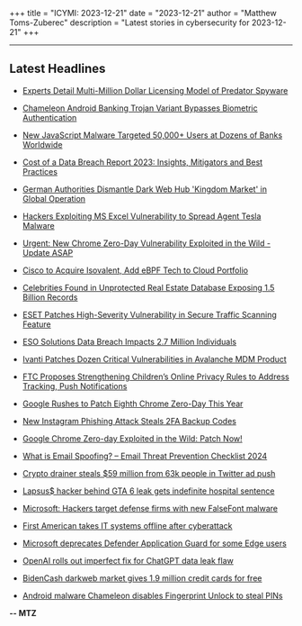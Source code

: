 +++
title = "ICYMI: 2023-12-21"
date = "2023-12-21"
author = "Matthew Toms-Zuberec"
description = "Latest stories in cybersecurity for 2023-12-21"
+++

---------------------------------------------------------------------------
## Latest Headlines
- [Experts Detail Multi-Million Dollar Licensing Model of Predator Spyware](https://thehackernews.com/2023/12/multi-million-dollar-predator-spyware.html)

- [Chameleon Android Banking Trojan Variant Bypasses Biometric Authentication](https://thehackernews.com/2023/12/new-chameleon-android-banking-trojan.html)

- [New JavaScript Malware Targeted 50,000+ Users at Dozens of Banks Worldwide](https://thehackernews.com/2023/12/new-javascript-malware-targeted-50000.html)

- [Cost of a Data Breach Report 2023: Insights, Mitigators and Best Practices](https://thehackernews.com/2023/12/cost-of-data-breach-report-2023.html)

- [German Authorities Dismantle Dark Web Hub 'Kingdom Market' in Global Operation](https://thehackernews.com/2023/12/german-authorities-dismantle-dark-web.html)

- [Hackers Exploiting MS Excel Vulnerability to Spread Agent Tesla Malware](https://thehackernews.com/2023/12/hackers-exploiting-old-ms-excel.html)

- [Urgent: New Chrome Zero-Day Vulnerability Exploited in the Wild - Update ASAP](https://thehackernews.com/2023/12/urgent-new-chrome-zero-day.html)

- [Cisco to Acquire Isovalent, Add eBPF Tech to Cloud Portfolio](https://www.securityweek.com/cisco-to-acquire-isovalent-add-ebpf-tech-to-cloud-portfolio/)

- [Celebrities Found in Unprotected Real Estate Database Exposing 1.5 Billion Records](https://www.securityweek.com/celebrities-found-in-unprotected-real-estate-database-exposing-1-5-billion-records/)

- [ESET Patches High-Severity Vulnerability in Secure Traffic Scanning Feature](https://www.securityweek.com/eset-patches-high-severity-vulnerability-in-secure-traffic-scanning-feature/)

- [ESO Solutions Data Breach Impacts 2.7 Million Individuals](https://www.securityweek.com/eso-solutions-data-breach-impacts-2-7-million-individuals/)

- [Ivanti Patches Dozen Critical Vulnerabilities in Avalanche MDM Product](https://www.securityweek.com/ivanti-patches-dozen-critical-vulnerabilities-in-avalanche-mdm-product/)

- [FTC Proposes Strengthening Children’s Online Privacy Rules to Address Tracking, Push Notifications](https://www.securityweek.com/ftc-proposes-strengthening-childrens-online-privacy-rules-to-address-tracking-push-notifications/)

- [Google Rushes to Patch Eighth Chrome Zero-Day This Year](https://www.securityweek.com/google-rushes-to-patch-eighth-chrome-zero-day-this-year/)

- [New Instagram Phishing Attack Steals 2FA Backup Codes](https://cybersecuritynews.com/new-instagram-phishing-attack/)

- [Google Chrome Zero-day Exploited in the Wild: Patch Now!](https://cybersecuritynews.com/chrome-zero-day-exploited/)

- [What is Email Spoofing? – Email Threat Prevention Checklist 2024](https://cybersecuritynews.com/email-spoofing/)

- [Crypto drainer steals $59 million from 63k people in Twitter ad push](https://www.bleepingcomputer.com/news/security/crypto-drainer-steals-59-million-from-63k-people-in-twitter-ad-push/)

- [Lapsus$ hacker behind GTA 6 leak gets indefinite hospital sentence](https://www.bleepingcomputer.com/news/security/lapsus-hacker-behind-gta-6-leak-gets-indefinite-hospital-sentence/)

- [Microsoft: Hackers target defense firms with new FalseFont malware](https://www.bleepingcomputer.com/news/security/microsoft-hackers-target-defense-firms-with-new-falsefont-malware/)

- [First American takes IT systems offline after cyberattack](https://www.bleepingcomputer.com/news/security/first-american-takes-it-systems-offline-after-cyberattack/)

- [Microsoft deprecates Defender Application Guard for some Edge users](https://www.bleepingcomputer.com/news/microsoft/microsoft-deprecates-defender-application-guard-for-some-edge-users/)

- [OpenAI rolls out imperfect fix for ChatGPT data leak flaw](https://www.bleepingcomputer.com/news/security/openai-rolls-out-imperfect-fix-for-chatgpt-data-leak-flaw/)

- [BidenCash darkweb market gives 1.9 million credit cards for free](https://www.bleepingcomputer.com/news/security/bidencash-darkweb-market-gives-19-million-credit-cards-for-free/)

- [Android malware Chameleon disables Fingerprint Unlock to steal PINs](https://www.bleepingcomputer.com/news/security/android-malware-chameleon-disables-fingerprint-unlock-to-steal-pins/)

**-- MTZ**